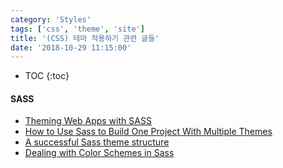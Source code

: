 ```yaml
---
category: 'Styles'
tags: ['css', 'theme', 'site']
title: '(CSS) 테마 적용하기 관련 글들'
date: '2018-10-29 11:15:00'
---
```


- TOC
  {:toc}

#### SASS

- [Theming Web Apps with SASS](https://medium.com/@dmitriy.borodiy/easy-color-theming-with-scss-bc38fd5734d1)
- [How to Use Sass to Build One Project With Multiple Themes](https://webdesign.tutsplus.com/tutorials/how-to-use-sass-to-build-one-project-with-multiple-themes--cms-22104)
- [A successful Sass theme structure](https://codeburst.io/a-successful-sass-theme-structure-ca9d1c477dc7)
- [Dealing with Color Schemes in Sass](https://www.sitepoint.com/dealing-color-schemes-sass/)
